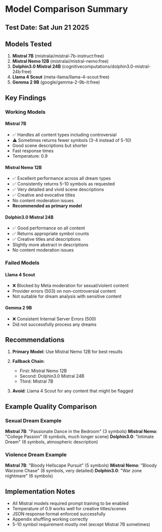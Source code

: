 # Model Comparison Summary

## Test Date: Sat Jun 21 2025

## Models Tested
1. **Mistral 7B** (mistralai/mistral-7b-instruct:free)
2. **Mistral Nemo 12B** (mistralai/mistral-nemo:free)  
3. **Dolphin3.0 Mistral 24B** (cognitivecomputations/dolphin3.0-mistral-24b:free)
4. **Llama 4 Scout** (meta-llama/llama-4-scout:free)
5. **Gemma 2 9B** (google/gemma-2-9b-it:free)

## Key Findings

### Working Models

#### Mistral 7B
- ✅ Handles all content types including controversial
- ⚠️ Sometimes returns fewer symbols (3-4 instead of 5-10)
- Good scene descriptions but shorter
- Fast response times
- Temperature: 0.9

#### Mistral Nemo 12B
- ✅ Excellent performance across all dream types
- ✅ Consistently returns 5-10 symbols as requested
- ✅ Very detailed and vivid scene descriptions
- ✅ Creative and evocative titles
- No content moderation issues
- **Recommended as primary model**

#### Dolphin3.0 Mistral 24B
- ✅ Good performance on all content
- ✅ Returns appropriate symbol counts
- ✅ Creative titles and descriptions
- Slightly more abstract in descriptions
- No content moderation issues

### Failed Models

#### Llama 4 Scout
- ❌ Blocked by Meta moderation for sexual/violent content
- Provider errors (503) on non-controversial content
- Not suitable for dream analysis with sensitive content

#### Gemma 2 9B
- ❌ Consistent Internal Server Errors (500)
- Did not successfully process any dreams

## Recommendations

1. **Primary Model**: Use Mistral Nemo 12B for best results
2. **Fallback Chain**: 
   - First: Mistral Nemo 12B
   - Second: Dolphin3.0 Mistral 24B
   - Third: Mistral 7B

3. **Avoid**: Llama 4 Scout for any content that might be flagged

## Example Quality Comparison

### Sexual Dream Example
**Mistral 7B**: "Passionate Dance in the Bedroom" (3 symbols)
**Mistral Nemo**: "College Passion" (6 symbols, much longer scene)
**Dolphin3.0**: "Intimate Dream" (6 symbols, atmospheric description)

### Violence Dream Example
**Mistral 7B**: "Bloody Hellscape Pursuit" (5 symbols)
**Mistral Nemo**: "Bloody Warzone Chase" (8 symbols, very detailed)
**Dolphin3.0**: "War zone nightmare" (6 symbols)

## Implementation Notes

- All Mistral models required prompt training to be enabled
- Temperature of 0.9 works well for creative titles/scenes
- JSON response format enforced successfully
- Appendix shuffling working correctly
- 5-10 symbol requirement mostly met (except Mistral 7B sometimes)